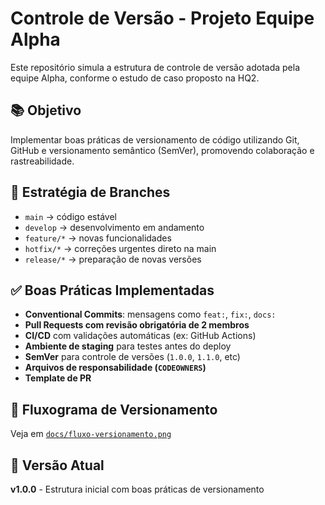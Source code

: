 # Controle de Versão - Projeto Equipe Alpha

Este repositório simula a estrutura de controle de versão adotada pela equipe Alpha, conforme o estudo de caso proposto na HQ2.

## 📚 Objetivo

Implementar boas práticas de versionamento de código utilizando Git, GitHub e versionamento semântico (SemVer), promovendo colaboração e rastreabilidade.

## 🚀 Estratégia de Branches

- `main` → código estável
- `develop` → desenvolvimento em andamento
- `feature/*` → novas funcionalidades
- `hotfix/*` → correções urgentes direto na main
- `release/*` → preparação de novas versões

## ✅ Boas Práticas Implementadas

- **Conventional Commits**: mensagens como `feat:`, `fix:`, `docs:`
- **Pull Requests com revisão obrigatória de 2 membros**
- **CI/CD** com validações automáticas (ex: GitHub Actions)
- **Ambiente de staging** para testes antes do deploy
- **SemVer** para controle de versões (`1.0.0`, `1.1.0`, etc)
- **Arquivos de responsabilidade (`CODEOWNERS`)**
- **Template de PR**

## 🔁 Fluxograma de Versionamento

Veja em [`docs/fluxo-versionamento.png`](https://docs.google.com/document/d/1BYMXpScC3UMhhq8zgbvaA2OcYJ5hrqjCHltAZUxAXJs/edit?tab=t.0)

## 📌 Versão Atual

**v1.0.0** - Estrutura inicial com boas práticas de versionamento

